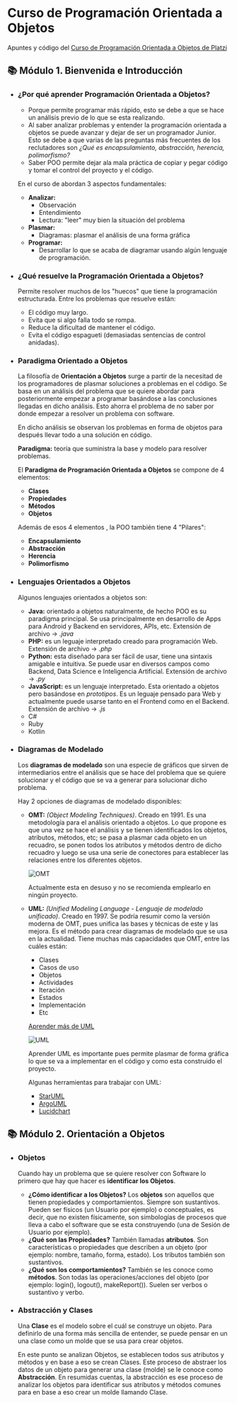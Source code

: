 # Curso de Programación Orientada a Objetos

Apuntes y código del [Curso de Programación Orientada a Objetos de Platzi](https://platzi.com/clases/oop/)

## 📚 Módulo 1. Bienvenida e Introducción

- ### ¿Por qué aprender Programación Orientada a Objetos?

  - Porque permite programar más rápido, esto se debe a que se hace un análisis previo de lo que se esta realizando.
  - Al saber analizar problemas y entender la programación orientada a objetos se puede avanzar y dejar de ser un programador Junior. Esto se debe a que varias de las preguntas más frecuentes de los reclutadores son *¿Qué es encapsulamiento, abstracción, herencia, polimorfismo?*
  - Saber POO permite dejar ala mala práctica de copiar y pegar código y tomar el control del proyecto y el código.

  En el curso de abordan 3 aspectos fundamentales:

  - **Analizar:** 
    - Observación
    - Entendimiento
    - Lectura: "leer" muy bien la situación del problema
  - **Plasmar:**
    - Diagramas: plasmar el análisis de una forma gráfica
  - **Programar:**
    - Desarrollar lo que se acaba de diagramar usando algún lenguaje de programación.
  
- ### ¿Qué resuelve la Programación Orientada a Objetos?

  Permite resolver muchos de los "huecos" que tiene la programación estructurada. Entre los problemas que resuelve están: 

  - El código muy largo.
  - Evita que si algo falla todo se rompa.
  - Reduce la dificultad de mantener el código.
  - Evita el código espagueti (demasiadas sentencias de control anidadas).

- ### Paradigma Orientado a Objetos

  La filosofía de **Orientación a Objetos** surge a partir de la necesitad de los programadores de plasmar soluciones a problemas en el código. Se basa en un  análisis del problema que se quiere abordar para posteriormente empezar a programar basándose a las conclusiones llegadas en dicho análisis. Esto ahorra el problema de no saber por donde empezar a resolver un problema con software.

  En dicho análisis se observan los problemas en forma de objetos para después llevar todo a una solución en código.

  **Paradigma:** teoría que suministra la base y modelo para resolver problemas.

  El **Paradigma de Programación Orientada a Objetos** se compone de 4 elementos:

  - **Clases**
  - **Propiedades**
  - **Métodos**
  - **Objetos**

  Además de esos 4 elementos , la POO también tiene 4 "Pilares":
  
  - **Encapsulamiento**
  - **Abstracción**
  - **Herencia**
  - **Polimorfismo**
  
- ### Lenguajes Orientados a Objetos

  Algunos lenguajes orientados a objetos son:

  - **Java:** orientado a objetos naturalmente, de hecho POO es su paradigma principal. Se usa principalmente en desarrollo de Apps para Android y Backend en servidores, APIs, etc. Extensión de archivo →  *.java*
  - **PHP:** es un leguaje interpretado creado para programación Web. Extensión de archivo → *.php*
  - **Python:** esta diseñado para ser fácil de usar, tiene una sintaxis amigable e intuitiva. Se puede usar en diversos campos como Backend, Data Science e Inteligencia Artificial. Extensión de archivo → *.py*
  - **JavaScript:** es un lenguaje interpretado. Esta orientado a objetos pero basándose en *prototipos*. Es un leguaje pensado para Web y actualmente puede usarse tanto en el Frontend como en el Backend. Extensión de archivo → *.js*
  - C#
  - Ruby
  - Kotlin

- ### Diagramas de Modelado

  Los **diagramas de modelado** son una especie de gráficos que sirven de intermediarios entre el análisis que se hace del problema que se quiere solucionar y el código que se va a generar para solucionar dicho problema.

  Hay 2 opciones de diagramas de modelado disponibles:

  - **OMT:** *(Object Modeling Techniques)*. Creado en 1991. Es una metodología para el análisis orientado a objetos. Lo que propone es que una vez se hace el análisis y se tienen identificados los objetos, atributos, métodos, etc; se pasa a plasmar cada objeto en un recuadro, se ponen todos los atributos y métodos dentro de dicho recuadro y luego se usa una serie de conectores para establecer las relaciones entre los diferentes objetos.

    ![OMT](https://i.imgur.com/GRHnJgt.png)

    Actualmente esta en desuso y no se recomienda emplearlo en ningún proyecto.

    

  - **UML:** *(Unified Modeling Language - Lenguaje de modelado unificado)*. Creado en 1997. Se podría resumir como la versión moderna de OMT, pues unifica las bases y técnicas de este y las mejora. Es el método para crear diagramas de modelado que se usa en la actualidad. Tiene muchas más capacidades que OMT, entre las cuáles están:

    - Clases
    - Casos de uso
    - Objetos
    - Actividades
    - Iteración
    - Estados
    - Implementación
    - Etc

    [Aprender más de UML](https://es.slideshare.net/still01/aprendiendo-uml-en-24-horas-16815956)

    ![UML](https://i.imgur.com/5Dy46xi.png)

    Aprender UML es importante pues permite plasmar de forma gráfica lo que se va a implementar en el código y como esta construido el proyecto.

    Algunas herramientas para trabajar con UML:

    - [StarUML](http://staruml.io/download)
    - [ArgoUML](https://argouml.uptodown.com/windows)
    - [Lucidchart](https://www.lucidchart.com/)

  

## 📚 Módulo 2. Orientación a Objetos

- ### Objetos

  Cuando hay un problema que se quiere resolver con Software lo primero que hay que hacer es **identificar los Objetos**.

  - **¿Cómo identificar a los Objetos?** Los **objetos** son aquellos que tienen propiedades y comportamientos. Siempre son sustantivos. Pueden ser físicos (un Usuario por ejemplo) o conceptuales, es decir, que no existen físicamente, son simbologías de procesos que lleva a cabo el software que se esta construyendo (una de Sesión de Usuario por ejemplo).
  - **¿Qué son las Propiedades?** También llamadas **atributos**. Son características o propiedades que describen a un objeto (por ejemplo: nombre, tamaño, forma, estado). Los tributos también son sustantivos.
  - **¿Qué son los comportamientos?** También se les conoce como **métodos**. Son todas las operaciones/acciones del objeto (por ejemplo: login(), logout(), makeReport()). Suelen ser verbos o sustantivo y verbo.

- ### Abstracción y Clases

  Una **Clase** es el modelo sobre el cuál se construye un objeto. Para definirlo de una forma más sencilla de entender, se puede pensar en un una clase como un molde que se usa para crear objetos. 

  En este punto se analizan Objetos, se establecen todos sus atributos y métodos y  en base a eso se crean Clases. Este proceso de abstraer los datos de un objeto para generar una clase (molde) se le conoce como **Abstracción**. En resumidas cuentas, la abstracción es ese proceso de analizar los objetos para identificar sus atributos y métodos comunes para en base a eso crear un molde llamando Clase.

